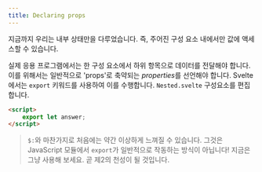 ```yaml
---
title: Declaring props
---
```


지금까지 우리는 내부 상태만을 다루었습니다. 즉, 주어진 구성 요소 내에서만 값에 액세스할 수 있습니다.

실제 응용 프로그램에서는 한 구성 요소에서 하위 항목으로 데이터를 전달해야 합니다. 이를 위해서는 일반적으로 'props'로 축약되는 *properties*를 선언해야 합니다. Svelte에서는 `export` 키워드를 사용하여 이를 수행합니다. `Nested.svelte` 구성요소를 편집합니다.

```html
<script>
	export let answer;
</script>
```

> `$:`와 마찬가지로 처음에는 약간 이상하게 느껴질 수 있습니다. 그것은 JavaScript 모듈에서 `export`가 일반적으로 작동하는 방식이 아닙니다! 지금은 그냥 사용해 보세요. 곧 제2의 천성이 될 것입니다.